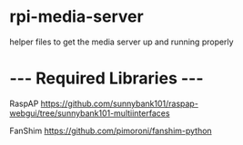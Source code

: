 # rpi-media-server

helper files to get the media server up and running properly

# --- Required Libraries ---

RaspAP
https://github.com/sunnybank101/raspap-webgui/tree/sunnybank101-multiinterfaces

FanShim
https://github.com/pimoroni/fanshim-python
